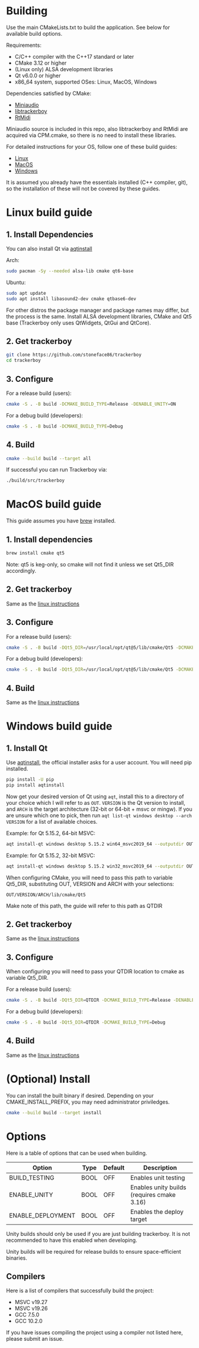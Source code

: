 # Building

Use the main CMakeLists.txt to build the application. See below for available
build options.

Requirements:
 * C/C++ compiler with the C++17 standard or later
 * CMake 3.12 or higher
 * (Linux only) ALSA development libraries
 * Qt v6.0.0 or higher
 * x86_64 system, supported OSes: Linux, MacOS, Windows

Dependencies satisfied by CMake:
 * [Miniaudio](https://github.com/mackron/miniaudio)
 * [libtrackerboy](https://github.com/stoneface86/libtrackerboy/tree/cpp-last)
 * [RtMidi](https://github.com/thestk/rtmidi)

Miniaudio source is included in this repo, also libtrackerboy and RtMidi 
are acquired via CPM.cmake, so there is no need to install these libraries.

For detailed instructions for your OS, follow one of these build guides:
 * [Linux](#linux-build-guide)
 * [MacOS](#macos-build-guide)
 * [Windows](#windows-build-guide)

It is assumed you already have the essentials installed (C++ compiler, git), so
the installation of these will not be covered by these guides.

# Linux build guide

## 1. Install Dependencies

You can also install Qt via [aqtinstall](https://github.com/miurahr/aqtinstall)

Arch:
```sh
sudo pacman -Sy --needed alsa-lib cmake qt6-base
```

Ubuntu:
```sh
sudo apt update
sudo apt install libasound2-dev cmake qtbase6-dev
```

For other distros the package manager and package names may differ, but the
process is the same. Install ALSA development libraries, CMake and Qt5 base
(Trackerboy only uses QtWidgets, QtGui and QtCore).

## 2. Get trackerboy

```sh
git clone https://github.com/stoneface86/trackerboy
cd trackerboy
```

## 3. Configure

For a release build (users):
```sh
cmake -S . -B build -DCMAKE_BUILD_TYPE=Release -DENABLE_UNITY=ON
```

For a debug build (developers):
```sh
cmake -S . -B build -DCMAKE_BUILD_TYPE=Debug
```

## 4. Build

```sh
cmake --build build --target all
```

If successful you can run Trackerboy via:
```sh
./build/src/trackerboy
```

# MacOS build guide

This guide assumes you have [brew](https://brew.sh) installed.

## 1. Install dependencies

```sh
brew install cmake qt5
```

Note: qt5 is keg-only, so cmake will not find it unless we set Qt5_DIR
accordingly.

## 2. Get trackerboy

Same as the [linux instructions](#2-get-trackerboy)

## 3. Configure

For a release build (users):
```sh
cmake -S . -B build -DQt5_DIR=/usr/local/opt/qt@5/lib/cmake/Qt5 -DCMAKE_BUILD_TYPE=Release -DENABLE_UNITY=ON
```

For a debug build (developers):
```sh
cmake -S . -B build -DQt5_DIR=/usr/local/opt/qt@5/lib/cmake/Qt5 -DCMAKE_BUILD_TYPE=Debug
```

## 4. Build

Same as the [linux instructions](#4-build)

# Windows build guide

## 1. Install Qt

Use [aqtinstall](https://github.com/miurahr/aqtinstall), the official installer
asks for a user account. You will need pip installed.

```sh
pip install -U pip
pip install aqtinstall
```

Now get your desired version of Qt using `aqt`, install this to a directory of
your choice which I will refer to as `OUT`. `VERSION` is the Qt version to
install, and `ARCH` is the target architecture (32-bit or 64-bit + msvc or
mingw). If you are unsure which one to pick, then run
`aqt list-qt windows desktop --arch VERSION` for a list of available choices.

Example: for Qt 5.15.2, 64-bit MSVC:
```sh
aqt install-qt windows desktop 5.15.2 win64_msvc2019_64 --outputdir OUT
```

Example: for Qt 5.15.2, 32-bit MSVC:
```sh
aqt install-qt windows desktop 5.15.2 win32_msvc2019_64 --outputdir OUT
```

When configuring CMake, you will need to pass this path to variable Qt5_DIR,
substituting OUT, VERSION and ARCH with your selections:
```
OUT/VERSION/ARCH/lib/cmake/Qt5
```

Make note of this path, the guide will refer to this path as QTDIR

## 2. Get trackerboy

Same as the [linux instructions](#2-get-trackerboy)

## 3. Configure

When configuring you will need to pass your QTDIR location to
cmake as variable Qt5_DIR.

For a release build (users):
```sh
cmake -S . -B build -DQt5_DIR=QTDIR -DCMAKE_BUILD_TYPE=Release -DENABLE_UNITY=ON
```

For a debug build (developers):
```sh
cmake -S . -B build -DQt5_DIR=QTDIR -DCMAKE_BUILD_TYPE=Debug
```

## 4. Build

Same as the [linux instructions](#4-build)


# (Optional) Install

You can install the built binary if desired. Depending on your
CMAKE_INSTALL_PREFIX, you may need administrator priviledges.
```sh
cmake --build build --target install
```

# Options

Here is a table of options that can be used when building.

| Option            | Type | Default | Description                                         |
|-------------------|------|---------|-----------------------------------------------------|
| BUILD_TESTING     | BOOL | OFF     | Enables unit testing                                |
| ENABLE_UNITY      | BOOL | OFF     | Enables unity builds (requires cmake 3.16)          |
| ENABLE_DEPLOYMENT | BOOL | OFF     | Enables the deploy target                           |

Unity builds should only be used if you are just building trackerboy. It is
not recommended to have this enabled when developing.

Unity builds will be required for release builds to ensure space-efficient
binaries.

## Compilers

Here is a list of compilers that successfully build the project:
 * MSVC v19.27
 * MSVC v19.26
 * GCC 7.5.0
 * GCC 10.2.0

If you have issues compiling the project using a compiler not listed here,
please submit an issue.
